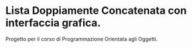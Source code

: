 # Lista Doppiamente Concatenata con interfaccia grafica.
Progetto per il corso di Programmazione Orientata agli Oggetti.
